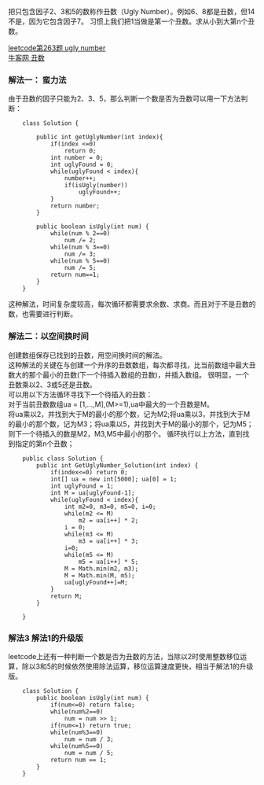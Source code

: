 把只包含因子2、3和5的数称作丑数（Ugly Number）。例如6、8都是丑数，但14不是，因为它包含因子7。 习惯上我们把1当做是第一个丑数。求从小到大第n个丑数。

[leetcode第263题 ugly number](https://leetcode.com/problems/ugly-number/description/)  
[牛客网 丑数](https://www.nowcoder.com/practice/6aa9e04fc3794f68acf8778237ba065b?tpId=13&tqId=11186&tPage=1&rp=1&ru=/ta/coding-interviews&qru=/ta/coding-interviews/question-ranking)

### 解法一： 蛮力法
由于丑数的因子只能为2、3、5，那么判断一个数是否为丑数可以用一下方法判断：

        class Solution {
            
            public int getUglyNumber(int index){
                if(index <=0)
                    return 0;
                int number = 0;
                int uglyFound = 0;
                while(uglyFound < index){
                    number++;
                    if(isUgly(number))
                        uglyFound++;
                }
                return number;
            }
        
            public boolean isUgly(int num) {
                while(num % 2==0)
                    num /= 2;
                while(num % 3==0)
                    num /= 3;
                while(num % 5==0)
                    num /= 5;
                return num==1;
            }
        }
        
这种解法，时间复杂度较高，每次循环都需要求余数、求商。而且对于不是丑数的数，也需要进行判断。

### 解法二：以空间换时间  
创建数组保存已找到的丑数，用空间换时间的解法。  
这种解法的关键在与创建一个升序的丑数数组，每次都寻找，比当前数组中最大丑数大的那个最小的丑数(下一个待插入数组的丑数)，并插入数组。
很明显，一个丑数乘以2、3或5还是丑数。  
可以用以下方法循环寻找下一个待插入的丑数：  
对于当前丑数数组ua = [1,...,M],(M>=1),ua中最大的一个丑数是M。  
将ua乘以2，并找到大于M的最小的那个数，记为M2;将ua乘以3，并找到大于M的最小的那个数，记为M3；将ua乘以5，并找到大于M的最小的那个，记为M5；
则下一个待插入的数是M2，M3,M5中最小的那个。
循环执行以上方法，直到找到指定的第n个丑数；

        public class Solution {
            public int GetUglyNumber_Solution(int index) {
                if(index<=0) return 0;
                int[] ua = new int[5000]; ua[0] = 1;
                int uglyFound = 1;
                int M = ua[uglyFound-1];
                while(uglyFound < index){
                    int m2=0, m3=0, m5=0, i=0;
                    while(m2 <= M)
                        m2 = ua[i++] * 2;
                    i = 0;
                    while(m3 <= M)
                        m3 = ua[i++] * 3;
                    i=0;
                    while(m5 <= M)
                        m5 = ua[i++] * 5;
                    M = Math.min(m2, m3);
                    M = Math.min(M, m5);
                    ua[uglyFound++]=M;
                }
                return M;
            }

        }
        
### 解法3 解法1的升级版
leetcode上还有一种判断一个数是否为丑数的方法，当除以2时使用整数移位运算，除以3和5的时候依然使用除法运算，移位运算速度更快，相当于解法1的升级版。

        class Solution {
            public boolean isUgly(int num) {
                if(num<=0) return false;
                while(num%2==0)
                    num = num >> 1;
                if(num<=1) return true;
                while(num%3==0)
                    num = num / 3;
                while(num%5==0)
                    num = num / 5;
                return num == 1;
            }
        }
